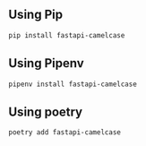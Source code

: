 ## Using Pip

```bash
pip install fastapi-camelcase
```

## Using Pipenv

```bash
pipenv install fastapi-camelcase
```

## Using poetry

```bash
poetry add fastapi-camelcase
```
